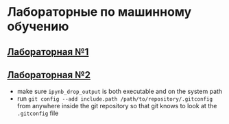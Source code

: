 # Лабораторные по машинному обучению

## [Лабораторная №1](lab1/)

## [Лабораторная №2](lab2/)

- make sure `ipynb_drop_output` is both executable and on the system path
- run `git config --add include.path /path/to/repository/.gitconfig` from anywhere inside the git repository so that git knows to look at the `.gitconfig` file
